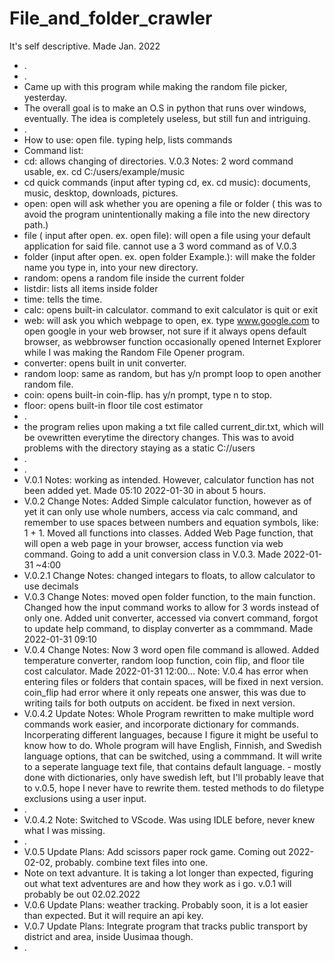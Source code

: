 # File_and_folder_crawler
It's self descriptive. Made Jan. 2022
- .
- .
- Came up with this program while making the random file picker, yesterday.
- The overall goal is to make an O.S in python that runs over windows, eventually. The idea is completely useless, but still fun and intriguing.
- .
- How to use: open file. typing help, lists commands
- Command list:
- cd: allows changing of directories. V.0.3 Notes: 2 word command usable, ex. cd C:/users/example/music
- cd quick commands (input after typing cd, ex. cd music): documents, music, desktop, downloads, pictures.
- open: open will ask whether you are opening a file or folder ( this was to avoid the program unintentionally making a file into the new directory path.)
- file ( input after open. ex. open file): will open a file using your default application for said file. cannot use a 3 word command as of V.0.3
- folder (input after open. ex. open folder Example.): will make the folder name you type in, into your new directory.
- random: opens a random file inside the current folder
- listdir: lists all items inside folder
- time: tells the time.
- calc: opens built-in calculator. command to exit calculator is quit or exit
- web: will ask you which webpage to open, ex. type www.google.com to open google in your web browser, not sure if it always opens default browser, as webbrowser function occasionally opened Internet Explorer while I was making the Random File Opener program.
- converter: opens built in unit converter.
- random loop: same as random, but has y/n prompt loop to open another random file.
- coin: opens built-in coin-flip. has y/n prompt, type n to stop.
- floor: opens built-in floor tile cost estimator
- .
- the program relies upon making a txt file called current_dir.txt, which will be ovewritten everytime the directory changes. This was to avoid problems with the directory staying as a static C://users
- .
- .
- V.0.1 Notes: working as intended. However, calculator function has not been added yet. Made 05:10 2022-01-30 in about 5 hours.
- V.0.2 Change Notes: Added Simple calculator function, however as of yet it can only use whole numbers, access via calc command, and remember to use spaces between numbers and equation symbols, like: 1 + 1. Moved all functions into classes. Added Web Page function, that will open a web page in your browser, access function via web command. Going to add a unit conversion class in V.0.3. Made 2022-01-31 ~4:00
- V.0.2.1 Change Notes: changed integars to floats, to allow calculator to use decimals
- V.0.3 Change Notes: moved open folder function, to the main function. Changed how the input command works to allow for 3 words instead of only one. Added unit converter, accessed via convert command, forgot to update help command, to display converter as a commmand. Made 2022-01-31 09:10
- V.0.4 Change Notes: Now 3 word open file command is allowed. Added temperature converter, random loop function, coin flip, and floor tile cost calculator. Made 2022-01-31 12:00... Note: V.0.4 has error when entering files or folders that contain spaces, will be fixed in next version. coin_flip had error where it only repeats one answer, this was due to writing tails for both outputs on accident. be fixed in next version.
- V.0.4.2 Update Notes: Whole Program rewritten to make multiple word commands work easier, and incorporate dictionary for commands. Incorperating different languages, because I figure it might be useful to know how to do. Whole program will have English, Finnish, and Swedish language options, that can be switched, using a commmand. It will write to a seperate language text file, that contains default language. - mostly done with dictionaries, only have swedish left, but I'll probably leave that to v.0.5, hope I never have to rewrite them. tested methods to do filetype exclusions using a user input.
- .
- V.0.4.2 Note: Switched to VScode. Was using IDLE before, never knew what I was missing.
- .
- V.0.5 Update Plans: Add scissors paper rock game. Coming out 2022-02-02, probably. combine text files into one. 
- Note on text advanture. It is taking a lot longer than expected, figuring out what text adventures are and how they work as i go. v.0.1 will probably be out 02.02.2022 
- V.0.6 Update Plans: weather tracking. Probably soon, it is a lot easier than expected. But it will require an api key.
- V.0.7 Update Plans: Integrate program that tracks public transport by district and area, inside Uusimaa though.
- .
